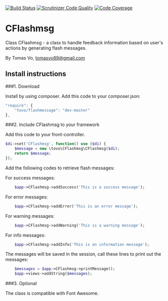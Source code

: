 [![Build Status](https://travis-ci.org/henam1/cfmessage.svg?branch=master)](https://travis-ci.org/tovo/flashmessage)
[![Scrutinizer Code Quality](https://scrutinizer-ci.com/g/tovo/flashmessage/badges/quality-score.png?b=master)](https://scrutinizer-ci.com/g/henam1/cfmessage/?branch=master)
[![Code Coverage](https://scrutinizer-ci.com/g/tovo/flashmessage/badges/coverage.png?b=master)](https://scrutinizer-ci.com/g/henam1/cfmessage/?branch=master)

CFlashmsg
=========

Class CFlashmsg - a class to handle feedback information based on user's actions by generating
flash messages.

By Tomas Vo, 
tomasvo89@gmail.com


Install instructions
---------------------------

###1. Download

Install by using composer. Add this code to your composer.json:

```javascript
"require": {
    "tovo/flashmessage": "dev-master"
},
```

###2. Include CFlashmsg to your framework

Add this code to your front-controller.

```php
$di->set('CFlashmsg', function() use ($di) { 
    $message = new \tovo\CFlashmsg\CFlashmsg($di);  
    return $message; 
}); 
```

Add the following codes to retrieve flash messages:

For success messages:
```php
    $app->CFlashmsg->addSuccess('This is a success message'); 
```

For error messages:
```php
    $app->CFlashmsg->addError('This is an error message'); 
```

For warning messages:
```php
    $app->CFlashmsg->addWarning('This is a warning message'); 
```

For info messages:
```php
    $app->CFlashmsg->addInfo('This is an information message'); 
```
   
The messages will be saved in the session, call these lines to print out the messages:
    
```php
    $messages = $app->CFlashmsg->printMessage();
    $app->views->addString($messages);
```

###3. Optional

The class is compatible with Font Awesome.
